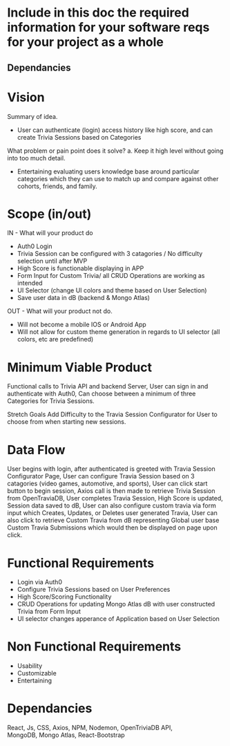 # Include in this doc the required information for your software reqs for your project as a whole

## Dependancies

# Vision
Summary of idea.
- User can authenticate (login) access history like high score, and can create Trivia Sessions based on Categories

What problem or pain point does it solve? a. Keep it high level without going into too much detail.
- Entertaining evaluating users knowledge base around particular categories which they can use to match up and compare against other cohorts, friends, and family.

# Scope (in/out)
IN - What will your product do
- Auth0 Login 
- Trivia Session can be configured with 3 catagories / No difficulty selection until after MVP
- High Score is functionable displaying in APP
- Form Input for Custom Trivia/ all CRUD Operations are working as intended 
- UI Selector (change UI colors and theme based on User Selection)
- Save user data in dB (backend & Mongo Atlas)

OUT - What will your product not do.
- Will not become a mobile IOS or Android App
- Will not allow for custom theme generation in regards to UI selector (all colors, etc are predefined)

# Minimum Viable Product
Functional calls to Trivia API and backend Server, User can sign in and authenticate with Auth0, Can choose between a minimum of three Categories for Trivia Sessions.

Stretch Goals
Add Difficulty to the Travia Session Configurator for User to choose from when starting new sessions.

# Data Flow
User begins with login, after authenticated is greeted with Travia Session Configurator Page, User can configure Travia Session based on 3 catagories (video games, automotive, and sports),
User can click start button to begin session, Axios call is then made to retrieve Trivia Session from OpenTraviaDB, User completes Travia Session, High Score is updated, Session data saved to dB, User can also configure custom travia via form input which Creates, Updates, or Deletes user generated Travia, User can also click to retrieve Custom Travia from dB representing Global user base Custom Travia Submissions which would then be displayed on page upon click.

# Functional Requirements 
- Login via Auth0
- Configure Trivia Sessions based on User Preferences
- High Score/Scoring Functionality
- CRUD Operations for updating Mongo Atlas dB with user constructed Trivia from Form Input
- UI selector changes apperance of Application based on User Selection

# Non Functional Requirements
- Usability 
- Customizable 
- Entertaining 


# Dependancies

React,
Js,
CSS,
Axios,
NPM,
Nodemon,
OpenTriviaDB API,  
MongoDB,
Mongo Atlas,
React-Bootstrap


